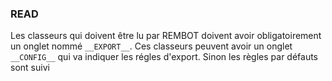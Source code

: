 ### READ

Les classeurs qui doivent être lu par REMBOT doivent avoir obligatoirement un onglet nommé `__EXPORT__`. Ces classeurs peuvent avoir un onglet `__CONFIG__` qui va indiquer les régles d'export. Sinon les règles par défauts sont suivi